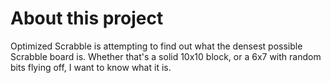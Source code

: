 # About this project
Optimized Scrabble is attempting to find out what the densest possible Scrabble board is. Whether that's a solid 10x10 block, or a 6x7 with random bits flying off, I want to know what it is. 
